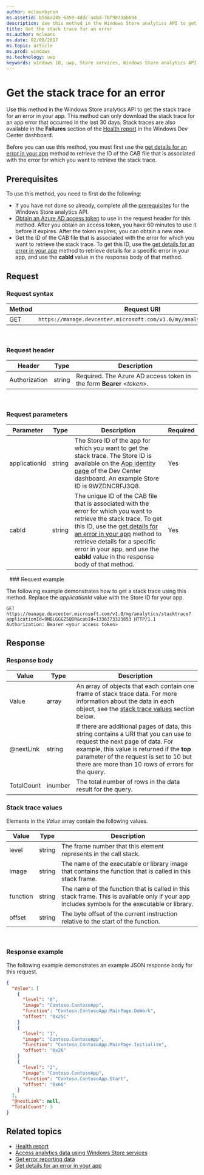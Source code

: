 ```yaml
---
author: mcleanbyron
ms.assetid: b556a245-6359-4ddc-a4bd-76f9873ab694
description: Use this method in the Windows Store analytics API to get the stack trace for an error in your app.
title: Get the stack trace for an error
ms.author: mcleans
ms.date: 02/08/2017
ms.topic: article
ms.prod: windows
ms.technology: uwp
keywords: windows 10, uwp, Store services, Windows Store analytics API, stack trace, error
---
```


# Get the stack trace for an error

Use this method in the Windows Store analytics API to get the stack trace for an error in your app. This method can only download the stack trace for an app error that occurred in the last 30 days. Stack traces are also available in the **Failures** section of the [Health report](../publish/health-report.md) in the Windows Dev Center dashboard.

Before you can use this method, you must first use the [get details for an error in your app](get-details-for-an-error-in-your-app.md) method to retrieve the ID of the CAB file that is associated with the error for which you want to retrieve the stack trace.

## Prerequisites


To use this method, you need to first do the following:

* If you have not done so already, complete all the [prerequisites](access-analytics-data-using-windows-store-services.md#prerequisites) for the Windows Store analytics API.
* [Obtain an Azure AD access token](access-analytics-data-using-windows-store-services.md#obtain-an-azure-ad-access-token) to use in the request header for this method. After you obtain an access token, you have 60 minutes to use it before it expires. After the token expires, you can obtain a new one.
* Get the ID of the CAB file that is associated with the error for which you want to retrieve the stack trace. To get this ID, use the [get details for an error in your app](get-details-for-an-error-in-your-app.md) method to retrieve details for a specific error in your app, and use the **cabId** value in the response body of that method.

## Request


### Request syntax

| Method | Request URI                                                          |
|--------|----------------------------------------------------------------------|
| GET    | ```https://manage.devcenter.microsoft.com/v1.0/my/analytics/stacktrace``` |

<span/> 

### Request header

| Header        | Type   | Description                                                                 |
|---------------|--------|-----------------------------------------------------------------------------|
| Authorization | string | Required. The Azure AD access token in the form **Bearer** &lt;*token*&gt;. |

<span/> 

### Request parameters

| Parameter        | Type   |  Description      |  Required  |
|---------------|--------|---------------|------|
| applicationId | string | The Store ID of the app for which you want to get the stack trace. The Store ID is available on the [App identity page](../publish/view-app-identity-details.md) of the Dev Center dashboard. An example Store ID is 9WZDNCRFJ3Q8. |  Yes  |
| cabId | string | The unique ID of the CAB file that is associated with the error for which you want to retrieve the stack trace. To get this ID, use the [get details for an error in your app](get-details-for-an-error-in-your-app.md) method to retrieve details for a specific error in your app, and use the **cabId** value in the response body of that method. |  Yes  |

<span/>
 
### Request example

The following example demonstrates how to get a stack trace using this method. Replace the *applicationId* value with the Store ID for your app.

```syntax
GET https://manage.devcenter.microsoft.com/v1.0/my/analytics/stacktrace?applicationId=9NBLGGGZ5QDR&cabId=1336373323853 HTTP/1.1
Authorization: Bearer <your access token>
```

## Response


### Response body

| Value      | Type    | Description                  |
|------------|---------|--------------------------------|
| Value      | array   | An array of objects that each contain one frame of stack trace data. For more information about the data in each object, see the [stack trace values](#stack-trace-values) section below. |
| @nextLink  | string  | If there are additional pages of data, this string contains a URI that you can use to request the next page of data. For example, this value is returned if the **top** parameter of the request is set to 10 but there are more than 10 rows of errors for the query. |
| TotalCount | inumber | The total number of rows in the data result for the query.          |

<span/>

### Stack trace values

Elements in the *Value* array contain the following values.

| Value           | Type    | Description      |
|-----------------|---------|----------------|
| level            | string  |  The frame number that this element represents in the call stack.  |
| image   | string  |   The name of the executable or library image that contains the function that is called in this stack frame.           |
| function | string  |  The name of the function that is called in this stack frame. This is available only if your app includes symbols for the executable or library.              |
| offset     | string  |  The byte offset of the current instruction relative to the start of the function.      |

<span/> 

### Response example

The following example demonstrates an example JSON response body for this request.

```json
{
  "Value": [
    {
      "level": "0",
      "image": "Contoso.ContosoApp",
      "function": "Contoso.ContosoApp.MainPage.DoWork",
      "offset": "0x25C"
    }
    {
      "level": "1",
      "image": "Contoso.ContosoApp",
      "function": "Contoso.ContosoApp.MainPage.Initialize",
      "offset": "0x26"
    }
    {
      "level": "2",
      "image": "Contoso.ContosoApp",
      "function": "Contoso.ContosoApp.Start",
      "offset": "0x66"
    }
  ],
  "@nextLink": null,
  "TotalCount": 3
}

```

## Related topics

* [Health report](../publish/health-report.md)
* [Access analytics data using Windows Store services](access-analytics-data-using-windows-store-services.md)
* [Get error reporting data](get-error-reporting-data.md)
* [Get details for an error in your app](get-details-for-an-error-in-your-app.md)
